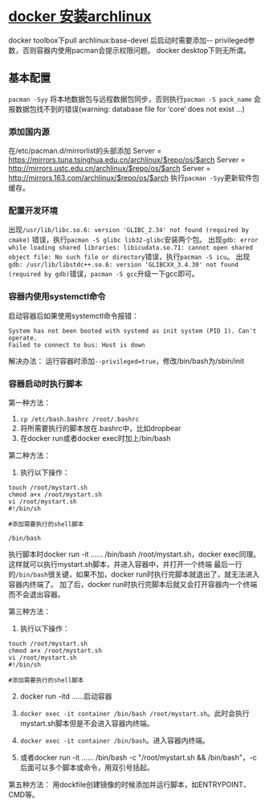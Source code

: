 # [docker 安装archlinux](https://github.com/zhizunbao84/gitblog/issues/3)

docker toolbox下pull archlinux:base-devel 后启动时需要添加-- privileged参数，否则容器内使用pacman会提示权限问题。
docker desktop下则无所谓。

## 基本配置
`pacman -Syy`    将本地数据包与远程数据包同步，否则执行`pacman -S pack_name` 会报数据包找不到的错误(warning: database file for ‘core‘ does not exist ...)
### 添加国内源
在/etc/pacman.d/mirrorlist的头部添加
Server = https://mirrors.tuna.tsinghua.edu.cn/archlinux/$repo/os/$arch
Server = http://mirrors.ustc.edu.cn/archlinux/$repo/os/$arch
Server = http://mirrors.163.com/archlinux/$repo/os/$arch
执行`pacman -Syy`更新软件包缓存。
### 配置开发环境
出现`/usr/lib/libc.so.6: version 'GLIBC_2.34' not found (required by cmake)`  错误，执行`pacman -S glibc lib32-glibc`安装两个包。
出现`gdb: error while loading shared libraries: libicudata.so.71: cannot open shared object file: No such file or directory`错误，执行`pacman -S icu`。
出现`gdb: /usr/lib/libstdc++.so.6: version ‘GLIBCXX_3.4.30' not found (required by gdb)`错误，`pacman -S gcc`升级一下gcc即可。
### 容器内使用systemctl命令
启动容器后如果使用systemctl命令报错：
```
System has not been booted with systemd as init system (PID 1). Can't operate.
Failed to connect to bus: Host is down
```
解决办法：
运行容器时添加`--privileged=true`，修改/bin/bash为/sbin/init

### 容器启动时执行脚本
第一种方法：
1. `cp /etc/bash.bashrc /root/.bashrc`
2. 将所需要执行的脚本放在.bashrc中，比如dropbear
3. 在docker run或者docker exec时加上/bin/bash

第二种方法：
1. 执行以下操作：
```
touch /root/mystart.sh
chmod a+x /root/mystart.sh
vi /root/mystart.sh
#!/bin/sh

#添加需要执行的shell脚本

/bin/bash
```
执行脚本时docker run -it …… /bin/bash /root/mystart.sh，docker exec同理。这样就可以执行mystart.sh脚本，并进入容器中，并打开一个终端
最后一行的`/bin/bash`很关键，如果不加，docker run时执行完脚本就退出了，就无法进入容器内终端了。
加了后，docker run时执行完脚本后就又会打开容器内一个终端而不会退出容器。

第三种方法：
1. 执行以下操作：
```
touch /root/mystart.sh
chmod a+x /root/mystart.sh
vi /root/mystart.sh
#!/bin/sh

#添加需要执行的shell脚本
```
2. docker run -itd ……启动容器
3. `docker exec -it container /bin/bash /root/mystart.sh`。此时会执行mystart.sh脚本但是不会进入容器内终端。
4. `docker exec -it container /bin/bash`。进入容器内终端。

5. 或者docker run -it …… /bin/bash -c "/root/mystart.sh && /bin/bash"，-c后面可以多个脚本或命令，用双引号括起。

第五种方法：
用dockfile创建镜像的时候添加并运行脚本，如ENTRYPOINT、CMD等。